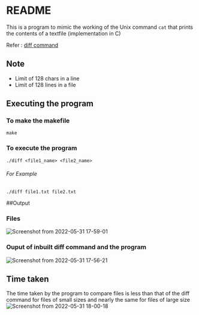 # README
This is a program to mimic the working of the Unix command `cat` that prints the contents of a textfile (implementation in C)

Refer : [diff command](https://man7.org/linux/man-pages/man1/diff.1.html)

## Note 
- Limit of 128 chars in a line
- Limit of 128 lines in a file

## Executing the program

### To make the makefile

`make`

### To execute the program

`./diff <file1_name> <file2_name>`

###### For Example 

`./diff file1.txt file2.txt`

##Output 

### Files
![Screenshot from 2022-05-31 17-59-01](https://user-images.githubusercontent.com/92677342/171175597-492bf481-78d9-4902-94d8-8c8ad75f4f72.png)
### Ouput of inbuilt diff command and the program
![Screenshot from 2022-05-31 17-56-21](https://user-images.githubusercontent.com/92677342/171175849-a1c391ab-9cb6-4a78-b1aa-6a1d1d87bb51.png)

## Time taken
The time taken by the program to compare files is less than that of the diff command for files of small sizes and nearly the same for files of large size
![Screenshot from 2022-05-31 18-00-18](https://user-images.githubusercontent.com/92677342/171176214-81dfd718-e774-42f1-bab7-305cb15fc295.png)


